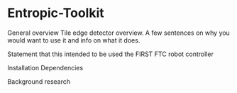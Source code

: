 # Entropic-Toolkit
General overview
Tile edge detector overview. A few sentences on why you would want to use it and info on what it does. 

Statement that this intended to be used the FIRST FTC robot controller 

Installation 
Dependencies

Background research
